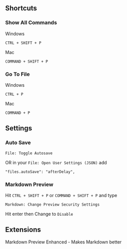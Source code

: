 ## Shortcuts

### Show All Commands

Windows

    CTRL + SHIFT + P

Mac

    COMMAND + SHIFT + P

### Go To File

Windows

    CTRL + P

Mac

    COMMAND + P

## Settings

### Auto Save

    File: Toggle Autosave

OR in your `File: Open User Settings (JSON)` add

    "files.autoSave": "afterDelay",

### Markdown Preview

Hit `CTRL + SHIFT + P` or `COMMAND + SHIFT + P` and type

    Markdown: Change Preview Security Settings

Hit enter then Change to `Disable`

## Extensions

Markdown Preview Enhanced - Makes Markdown better
